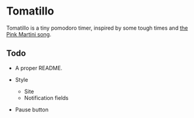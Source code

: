 # Tomatillo

Tomatillo is a tiny pomodoro timer, inspired by some tough times and [the Pink Martini song](https://www.youtube.com/watch?v=bX2Hg4ldMws).

## Todo

+ A proper README.

+ Style
    + Site
    + Notification fields

+ Pause button